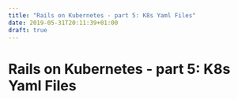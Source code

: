 ```yaml
---
title: "Rails on Kubernetes - part 5: K8s Yaml Files"
date: 2019-05-31T20:11:39+01:00
draft: true
---
```


# Rails on Kubernetes - part 5: K8s Yaml Files
